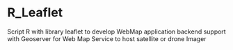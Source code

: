 # R_Leaflet
Script R with library leaflet to develop WebMap application
backend support with Geoserver for Web Map Service to host satellite or drone Imager
